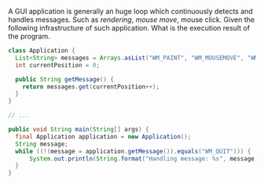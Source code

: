 A GUI application is generally an huge loop which continuously detects and handles messages. Such as *rendering*, *mouse move*, mouse click. Given the following infrastructure of such application. What is the execution result of the program.

```java
class Application {
  List<String> messages = Arrays.asList("WM_PAINT", "WM_MOUSEMOVE", "WM_QUIT");
  int currentPosition = 0;

  public String getMessage() {
    return messages.get(currentPosition++);
  }
}

// ...

public void String main(String[] args) {
  final Application application = new Application();
  String message;
  while ((!(message = application.getMessage()).equals("WM_QUIT"))) {
      System.out.println(String.format("Handling message: %s", message));
  }
}
```